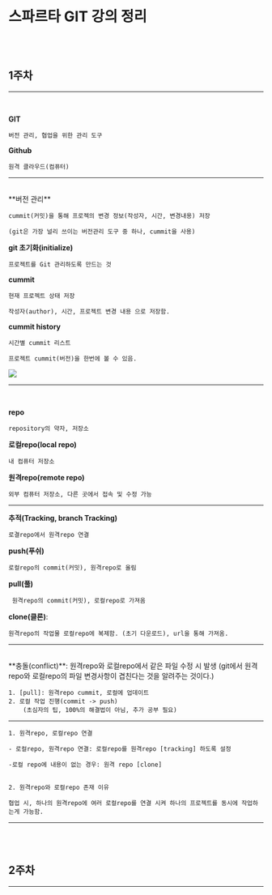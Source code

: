 # 스파르타 GIT 강의 정리
<br/><br/>

## 1주차 
---
<br/>

**GIT**
    
    버전 관리, 협업을 위한 관리 도구

**Github**
    
    원격 클라우드(컴퓨터)

---
<br/>
**버전 관리**

    cummit(커밋)을 통해 프로젝의 변경 정보(작성자, 시간, 변경내용) 저장

    (git은 가장 널리 쓰이는 버전관리 도구 중 하나, cummit을 사용)

**git 초기화(initialize)**

    프로젝트를 Git 관리하도록 만드는 것

**cummit**

    현재 프로젝트 상태 저장

    작성자(author), 시간, 프로젝트 변경 내용 으로 저장함.

**cummit history**

    시간별 cummit 리스트
    
    프로젝트 cummit(버전)을 한번에 볼 수 있음.
    
![](https://www.notion.so/image/https%3A%2F%2Fs3-us-west-2.amazonaws.com%2Fsecure.notion-static.com%2F6811e22b-8abb-4831-8be8-512a704d5f73%2FUntitled.png?table=block&id=fa0600ad-754d-4e54-ba6a-1a1a3c384d29&spaceId=83c75a39-3aba-4ba4-a792-7aefe4b07895&width=1530&userId=&cache=v2)

------
<br/>

**repo**
    
    repository의 약자, 저장소

**로컬repo(local repo)**
    
    내 컴퓨터 저장소

**원격repo(remote repo)**   
    
    외부 컴퓨터 저장소, 다른 곳에서 접속 및 수정 가능

---

**추적(Tracking, branch Tracking)**
    
    로결repo에서 원격repo 연결

**push(푸쉬)**
    
    로컬repo의 commit(커밋), 원격repo로 올림


**pull(풀)**
    
     원격repo의 commit(커밋), 로컬repo로 가져옴


**clone(클론)**:

    원격repo의 작업물 로컬repo에 복제함. (초기 다운로드), url을 통해 가져옴.

---
<br/>
**충돌(conflict)**:
    원격repo와 로컬repo에서 같은 파일 수정 시 발생
    (git에서 원격repo와 로컬repo의 파일 변경사항이 겹친다는 것을 알려주는 것이다.)

    1. [pull]: 원격repo cummit, 로컬에 업데이트
    2. 로컬 작업 진행(commit -> push)
        (초심자의 팁, 100%의 해결법이 아님, 추가 공부 필요)

---

    1. 원격repo, 로컬repo 연결

    - 로컬repo, 원격repo 연결: 로컬repo를 원격repo [tracking] 하도록 설정 

    -로컬 repo에 내용이 없는 경우: 원격 repo [clone]


    2. 원격repo와 로컬repo 존재 이유

    협업 시, 하나의 원격repo에 여러 로컬repo를 연결 시켜 하나의 프로젝트를 동시에 작업하는게 가능함.

---
<br/><br/>


## 2주차
---
<br/>
